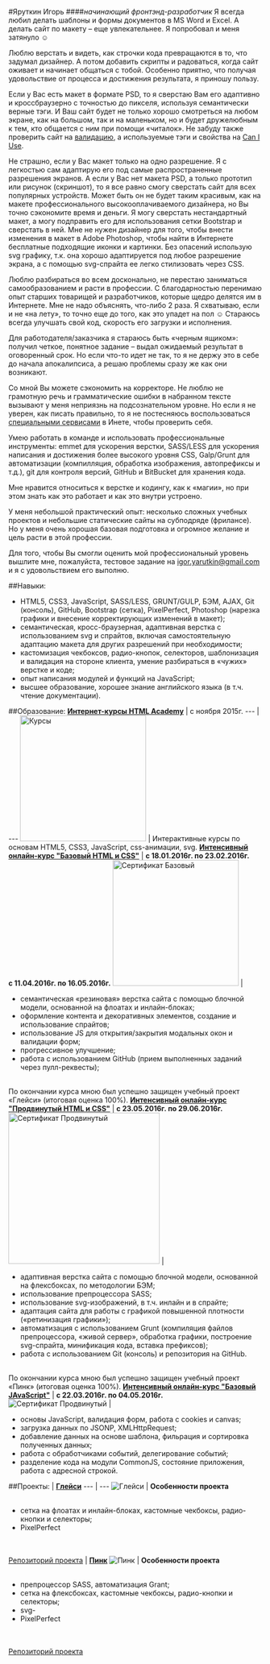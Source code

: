 #Яруткин Игорь
####_начинающий фронтэнд-разработчик_
Я всегда любил делать шаблоны и формы документов в MS Word и Excel. А делать сайт по макету – еще увлекательнее. Я попробовал и меня затянуло ☺


Люблю верстать и видеть, как строчки кода превращаются в то, что задумал дизайнер. А потом добавить скрипты и радоваться, когда сайт оживает и начинает общаться с тобой. Особенно приятно, что получая удовольствие от процесса и достижения результата, я приношу пользу.


Если у Вас есть макет в формате PSD, то  я сверстаю Вам его адаптивно и кроссбраузерно с точностью до пикселя, используя семантически верные тэги. И Ваш сайт будет не только хорошо смотреться на любом экране, как на большом, так и на маленьком, но и будет дружелюбным к тем, кто общается с ним при помощи «читалок». Не забуду также проверить сайт на [валидацию](https://validator.w3.org), а используемые тэги и свойства на [Can I Use](http://caniuse.com).


Не страшно, если у Вас макет только на одно разрешение. Я с легкостью сам адаптирую его под самые распространенные разрешения экранов. А если у Вас нет макета PSD, а только прототип или рисунок (скриншот), то я все равно смогу сверстать сайт для всех популярных устройств. Может быть он не будет таким красивым, как на макете профессионального высокооплачиваемого дизайнера, но Вы точно сэкономите время и деньги. Я могу сверстать нестандартный макет, а могу подправить его для использования сетки  Bootstrap и сверстать в ней. Мне не нужен дизайнер для того, чтобы внести изменения в макет в Adobe Photoshop, чтобы найти в Интернете бесплатные подходящие иконки и картинки. Без опасений использую svg графику, т.к. она хорошо адаптируется под любое разрешение экрана, а с помощью svg-спрайта ее легко стилизовать через CSS.


Люблю разбираться во всем досконально, не перестаю заниматься самообразованием и расти в профессии. С благодарностью перенимаю опыт старших товарищей и разработчиков, которые щедро делятся им в Интернете. Мне не надо объяснять, что-либо 2 раза. Я схватываю, если и не «на лету», то точно еще до того, как это упадет на пол ☺ Стараюсь всегда улучшать свой код, скорость его загрузки и исполнения.


Для работодателя/заказчика я стараюсь быть «черным ящиком»: получил четкое, понятное задание – выдал ожидаемый результат в оговоренный срок. Но если что-то идет не так, то я не держу это в себе до начала апокалипсиса, а решаю проблемы сразу же как они возникают.


Со мной Вы можете сэкономить на корректоре. Не люблю не грамотную речь и грамматические ошибки в набранном тексте вызывают у меня неприязнь на подсознательном уровне. Но если я не уверен, как писать правильно, то я не постесняюсь воспользоваться [специальными сервисами](http://gramota.ru) в Инете, чтобы проверить себя.


Умею работать в команде и использовать профессиональные инструменты:  emmet для ускорения верстки, SASS/LESS для ускорения написания и достижения более высокого уровня  CSS, Galp/Grunt для автоматизации (компилляция, обработка изображения, автопрефиксы и т.д.), git для контроля версий, GitHub и BitBucket для хранения кода.


Мне нравится относиться к верстке и кодингу, как к «магии», но при этом знать как это работает и как это внутри устроено.


У меня небольшой практический опыт: несколько сложных учебных проектов и небольшие статические сайты на субподряде (фрилансе). Но у меня очень хорошая базовая подготовка и огромное желание и цель расти в этой профессии.

Для того, чтобы Вы смогли оценить мой профессиональный уровень вышлите мне, пожалуйста, тестовое задание на igor.yarutkin@gmail.com и я с удовольствием его выполню.


##Навыки:
* HTML5, CSS3, JavaScript, SASS/LESS, GRUNT/GULP, БЭМ, AJAX, Git (консоль), GitHub, Bootstrap (сетка), PixelPerfect, Photoshop (нарезка графики и внесение корректирующих изменений в макет);
* семантическая, кросс-браузерная, адаптивная верстка с использованием svg и спрайтов, включая самостоятельную адаптацию макета для других разрешений при необходимости;
* кастомизация чекбоксов, радио-кнопок, селекторов, шаблонизация и валидация на стороне клиента, умение разбираться в «чужих» верстке и коде;
* опыт написания модулей и функций на JavaScript;
* высшее образование, хорошее знание английского языка (в т.ч. чтение документации).

##Образование:
[**Интернет-курсы HTML Academy**](https://htmlacademy.ru/profile/id145716) | с ноября 2015г.
--- | ---
<img src="http://IgorYarutkin.github.io/CV-letter/img/html_academy_courses.png" width="250" alt="Курсы"> | Интерактивные курсы по основам HTML5, CSS3, JavaScript, css-анимации, svg.
[**Интенсивный онлайн-курс "Базовый HTML и CSS"**](https://htmlacademy.ru/intensive/htmlcss#program) | **с 18.01.2016г. по 23.02.2016г.<br>с 11.04.2016г. по 16.05.2016г.**
<img src="https://IgorYarutkin.github.io/CV-letter/img/sertificate_base_small.png" width="250" alt="Сертификат Базовый"> | <ul><li>семантическая «резиновая» верстка сайта с помощью блочной модели, основанной на флоатах и инлайн-блоках;</li><li>оформление контента и декоративных элементов, создание и использование спрайтов;</li><li>использование JS для открытия/закрытия модальных окон и валидации форм;</li><li>прогрессивное улучшение;</li><li>работа с использованием GitHub (прием выполненных заданий через пулл-реквесты);</li></ul><br>По окончании курса мною был успешно защищен учебный проект «Глейси» (итоговая оценка 100%).
[**Интенсивный онлайн-курс "Продвинутый HTML и CSS"**](https://htmlacademy.ru/intensive/htmlcss#program) | **с 23.05.2016г. по 29.06.2016г.**
<img src="https://IgorYarutkin.github.io/CV-letter/img/sertificate_advanced.png" width="300" alt="Сертификат Продвинутый"> | <ul><li>адаптивная верстка сайта с помощью блочной модели, основанной на флексбоксах, по методологии БЭМ;</li><li>использование препроцессора SASS;</li><li>использование svg-изображений, в т.ч. инлайн и в спрайте;</li><li>адаптация сайта для работы с графикой повышенной плотности («ретинизация графики»);</li><li>автоматизация с использованием Grunt (компиляция файлов препроцессора, «живой сервер», обработка графики, построение svg-спрайта, минификация кода, вставка префиксов);</li><li>работа с использованием Git (консоль) и репозитория на GitHub.</li></ul><br>По окончании курса мною был успешно защищен учебный проект «Пинк» (итоговая оценка 100%).
[**Интенсивный онлайн-курс "Базовый JAvaScript"**](https://htmlacademy.ru/intensive/javascript) | **с 22.03.2016г. по 04.05.2016г.**
<img src="http://IgorYarutkin.github.io/CV-letter/img/sertificate_js.png" alt="Сертификат Продвинутый"> | <ul><li>основы JavaScript, валидация форм, работа с cookies и canvas;</li><li>загрузка данных по JSONP, XMLHttpRequest;</li><li>добавление данных на основе шаблона, фильрация и сортировка полученных данных;</li><li>работа с обработчиками событий, делегирование событий;</li><li>разделение кода на модули CommonJS, состояние приложения, работа с адресной строкой.</li></ul>


##Проекты:
 | [**Глейси**](http://igoryarutkin.github.io/gllacy/index.html)
--- | ---
![Глейси](https://igoryarutkin.github.io/CV-letter/img/gllacy.png) | **Особенности проекта**<br><br><ul><li>сетка на флоатах и инлайн-блоках, кастомные чекбоксы, радио-кнопки и селекторы;</li><li>PixelPerfect</li></ul><br><br>[Репозиторий проекта](https://github.com/IgorYarutkin/gllacy)
 |               [**Пинк**](http://igoryarutkin.github.io/145716-pink/index.html)
![Пинк](https://igoryarutkin.github.io/CV-letter/img/pink.png) | **Особенности проекта**<br><br><ul><li>препроцессор SASS, автоматизация Grant;</li><li>сетка на флексбоксах, кастомные чекбоксы, радио-кнопки и селекторы;<li>svg-</li></li><li>PixelPerfect</li></ul><br><br>[Репозиторий проекта](https://github.com/IgorYarutkin/145716-pink)
